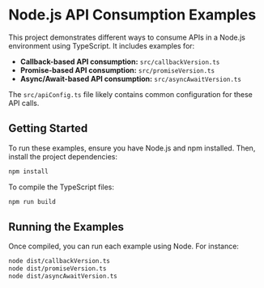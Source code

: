 # Node.js API Consumption Examples

This project demonstrates different ways to consume APIs in a Node.js environment using TypeScript. It includes examples for:

*   **Callback-based API consumption:** `src/callbackVersion.ts`
*   **Promise-based API consumption:** `src/promiseVersion.ts`
*   **Async/Await-based API consumption:** `src/asyncAwaitVersion.ts`

The `src/apiConfig.ts` file likely contains common configuration for these API calls.

## Getting Started

To run these examples, ensure you have Node.js and npm installed. Then, install the project dependencies:

```bash
npm install
```

To compile the TypeScript files:

```bash
npm run build
```

## Running the Examples

Once compiled, you can run each example using Node. For instance:

```bash
node dist/callbackVersion.ts
node dist/promiseVersion.ts
node dist/asyncAwaitVersion.ts
```


